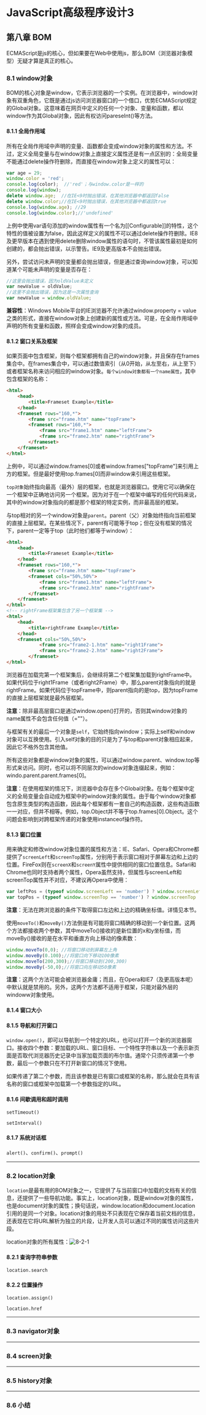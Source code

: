 # JavaScript高级程序设计3

## 第八章 BOM

ECMAScript是js的核心，但如果要在Web中使用js，那么BOM（浏览器对象模型）无疑才算是真正的核心。

### 8.1 window对象

BOM的核心对象是window，它表示浏览器的一个实例。在浏览器中，window对象有双重角色，它既是通过js访问浏览器窗口的一个借口，优势ECMAScript规定的Global对象。这意味着在网页中定义的任何一个对象、变量和函数，都以window作为其Global对象，因此有权访问pareseInt()等方法。

#### 8.1.1 全局作用域

所有在全局作用域中声明的变量、函数都会变成window对象的属性和方法。不过，定义全局变量与在window对象上直接定义属性还是有一点区别的：全局变量不能通过delete操作符删除，而直接在window对象上定义的属性可以：

```js
var age = 29;
window.color = 'red';
console.log(color);  //'red'；与window.color是一样的
console.log(window);
delete window.age;  //在IE<9时抛出错误，在其他浏览器中都返回false
delete window.color;//在IE<9时抛出错误，在其他浏览器中都返回true
console.log(window.age); //29
console.log(window.color);//'undefined'
```

上例中使用var语句添加的window属性有一个名为[[Configurable]]的特性，这个特性的值被设置为false，因此这样定义的属性不可以通过delete操作符删除。IE8及更早版本在遇到使用delete删除window属性的语句时，不管该属性最初是如何创建的，都会抛出错误，以示警告。IE9及更高版本不会抛出错误。

另外，尝试访问未声明的变量都会抛出错误，但是通过查询window对象，可以知道某个可能未声明的变量是否存在：

```js
//这里会抛出错误，因为oldValue未定义
var newValue = oldValue;
//这里不会抛出错误，因为这是一次属性查询
var newValue = window.oldValue;
```

**兼容性**：Windows Mobile平台的IE浏览器不允许通过window.property = value之类的形式，直接在window对象上创建新的属性或方法。可是，在全局作用域中声明的所有变量和函数，照样会变成window对象的成员。

#### 8.1.2 窗口关系及框架

如果页面中包含框架，则每个框架都拥有自己的window对象，并且保存在frames集合中。在frames集合中，可以通过数值索引（从0开始，从左至右，从上至下）或者框架名称来访问相应的window对象。`每个window对象都有一个name属性`，其中包含框架的名称：

```html
<html>
    <head>
        <title>Frameset Example</title>
    </head>
    <frameset rows="160,*">
        <frame src="frame.htm" name="topFrame">
        <frameset rows="160,*">
            <frame src="frame1.htm" name="leftFrame">
            <frame src="frame2.htm" name="rightFrame">
        </frameset>
    </frameset>
</html>
```

上例中，可以通过window.frames[0]或者window.frames["topFrame"]来引用上方的框架。但是最好使用top.frames[0]而非window来引用这些框架。

`top对象`始终指向最高（最外）层的框架，也就是浏览器窗口。使用它可以确保在一个框架中正确地访问另一个框架。因为对于在一个框架中编写的任何代码来说，其中的window对象指向的都是那个框架的特定实例，而非最高层的框架。

与top相对的另一个window对象是`parent`。parent（父）对象始终指向当前框架的直接上层框架。在某些情况下，parent有可能等于top；但在没有框架的情况下，parent一定等于top（此时他们都等于window）：

```html
<html>
    <head>
        <title>Frameset Example</title>
    </head>
    <frameset rows="160,*">
        <frame src="frame.htm" name="topFrame">
        <frameset cols="50%,50%">
            <frame src="frame1.htm" name="leftFrame">
            <frame src="frame2.htm" name="rightFrame">
        </frameset>
    </frameset>
</html>
<!-- rightFrame框架集包含了另一个框架集 -->
<html>
    <head>
        <title>rightFrame Example</title>
    </head>
    <frameset cols="50%,50%">
            <frame src="frame2-1.htm" name="right1Frame">
            <frame src="frame2-2.htm" name="right2Frame">
        </frameset>
</html>
```

浏览器在加载完第一个框架集后，会继续将第二个框架集加载到rightFrame中。如果代码位于right1Frame（或者right2Frame）中，那么parent对象指向的就是rightFrame。如果代码位于topFrame中，则parent指向的是top，因为topFrame的直接上层框架就是最外层框架。

**注意**：除非最高层窗口是通过window.open()打开的，否则其window对象的name属性不会包含任何值（=""）。

与框架有关的最后一个对象是`self`，它始终指向window；实际上self和window对象可以互换使用。引入self对象的目的只是为了与top和parent对象相应起来，因此它不格外包含其他值。

所有这些对象都是window对象的属性，可以通过window.parent、window.top等形式来访问。同时，也可以将不同层次的window对象连缀起来，例如：windo.parent.parent.frames[0]。

**注意**：在使用框架的情况下，浏览器中会存在多个Global对象。在每个框架中定义的全局变量会自动成为框架中的window对象的属性。由于每个window对象都包含原生类型的构造函数，因此每个框架都有一套自己的构造函数，这些构造函数一一对应，但并不相等。例如，top.Object并不等于top.frames[0].Object。这个问题会影响到对跨框架传递的对象使用instanceof操作符。

#### 8.1.3 窗口位置

用来确定和修改window对象位置的属性和方法：IE、Safari、Opera和Chrome都提供了`screenLeft`和`screenTop`属性，分别用于表示窗口相对于屏幕左边和上边的位置。FireFox则在`screenX`和`screenY`属性中提供相同的窗口位置信息。Safari和Chrome也同时支持者两个属性，Opera虽然支持，但属性与screenLeft和screenTop属性并不对应，不建议再Opera中使用：

```js
var leftPos = (typeof window.screenLeft == 'number') ? window.screenLeft : window.screenX;
var topPos = (typeof window.screenTop == 'number') ? window.screenTop : window.screenY;
```

**注意**：无法在跨浏览器的条件下取得窗口左边和上边的精确坐标值。详情见本节。

使用`moveTo()`和`moveBy()`方法倒是有可能将窗口精确的移动到一个新位置。这两个方法都接收两个参数，其中moveTo()接收的是新位置的x和y坐标值，而moveBy()接收的是在水平和垂直方向上移动的像素数：

```js
window.moveTo(0,0); //将窗口移动到屏幕左上角
window.moveBy(0.100);//将窗口向下移动100像素
window.moveTo(200,300);//将窗口移动到(200,300)
window.moveBy(-50,0);//将窗口向左移动50像素
```

**注意**：这两个方法可能会被浏览器金庸；而且，在Opera和IE7（及更高版本呢）中默认就是禁用的。另外，这两个方法都不适用于框架，只能对最外层的windoww对象使用。

#### 8.1.4 窗口大小

#### 8.1.5 导航和打开窗口

`window.open()`，即可以导航到一个特定的URL，也可以打开一个新的浏览器窗口。接收四个参数：要加载的URL、窗口目标、一个特性字符串以及一个表示新页面是否取代浏览器历史记录中当家加载页面的布尔值。通常个只须传递第一个参数，最后一个参数只在不打开新窗口的情况下使用。

如果传递了第二个参数，而且该参数是已有窗口或框架的名称，那么就会在具有该名称的窗口或框架中加载第一个参数指定的URL。

#### 8.1.6 间歇调用和超时调用

`setTimeout()`

`setInterval()`

#### 8.1.7 系统对话框

`alert()`、`confirm()`、`prompt()`

---

### 8.2 location对象

`location`是最有用的BOM对象之一，它提供了与当前窗口中加载的文档有关的信息，还提供了一些导航功能。事实上，location对象，既是window对象的属性，也是document对象的属性；换句话说，window.location和document.location引用的是同一个对象。location对象的用处不只表现在它保存着当前文档的信息，还表现在它将URL解析为独立的片段，让开发人员可以通过不同的属性访问这些片段。

location对象的所有属性：![8-2-1](./imgs/8-2-1.png)

#### 8.2.1 查询字符串参数

`location.search`

#### 8.2.2 位置操作

`location.assign()`

`location.href`

---

### 8.3 navigator对象

---

### 8.4 screen对象

---

### 8.5 history对象

---

### 8.6 小结

